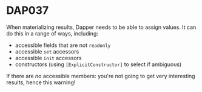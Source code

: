 ﻿# DAP037

When materializing results, Dapper needs to be able to assign values. It can do this in a range
of ways, including:

- accessible fields that are not `readonly`
- accessible `set` accessors
- accessible `init` accessors
- constructors (using `[ExplicitConstructor]` to select if ambiguous)

If there are *no* accessible members: you're not going to get very interesting results, hence this warning!